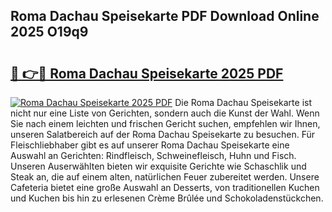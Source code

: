## Roma Dachau Speisekarte PDF Download Online 2025 O19q9

# <h2><a href="http://gc84yug.nevu.top/?p=Roma+Dachau+Speisekarte">🔗 👉🔴 Roma Dachau Speisekarte 2025 PDF</a></h2>

[![Roma Dachau Speisekarte 2025 PDF](https://i.imgur.com/dBaPXMq.png)](http://gc84yug.nevu.top/?p=Roma+Dachau+Speisekarte)
Die Roma Dachau Speisekarte ist nicht nur eine Liste von Gerichten, sondern auch die Kunst der Wahl. Wenn Sie nach einem leichten und frischen Gericht suchen, empfehlen wir Ihnen, unseren Salatbereich auf der Roma Dachau Speisekarte zu besuchen. Für Fleischliebhaber gibt es auf unserer Roma Dachau Speisekarte eine Auswahl an Gerichten: Rindfleisch, Schweinefleisch, Huhn und Fisch. Unseren Auserwählten bieten wir exquisite Gerichte wie Schaschlik und Steak an, die auf einem alten, natürlichen Feuer zubereitet werden. Unsere Cafeteria bietet eine große Auswahl an Desserts, von traditionellen Kuchen und Kuchen bis hin zu erlesenen Crème Brûlée und Schokoladenstückchen.

